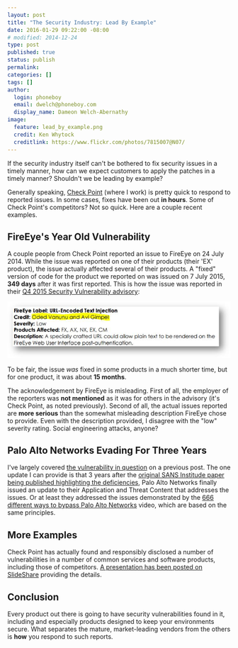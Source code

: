```yaml
---
layout: post
title: "The Security Industry: Lead By Example"
date: 2016-01-29 09:22:00 -08:00
# modified: 2014-12-24
type: post
published: true
status: publish
permalink: 
categories: []
tags: []
author:
  login: phoneboy
  email: dwelch@phoneboy.com
  display_name: Dameon Welch-Abernathy
image:
  feature: lead_by_example.png
  credit: Ken Whytock
  creditlink: https://www.flickr.com/photos/7815007@N07/
---
```

If the security industry itself can't be bothered to fix security issues in a timely manner, how can we expect customers to apply the patches in a timely manner? Shouldn't we be leading by example?

Generally speaking, [Check Point](https://www.checkpoint.com) (where I work) is pretty quick to respond to reported issues. In some cases, fixes have been out **in hours**. Some of Check Point's competitors? Not so quick. Here are a couple recent examples.

## FireEye's Year Old Vulnerability

A couple people from Check Point reported an issue to FireEye on 24 July 2014. While the issue was reported on one of their products (their 'EX' product), the issue actually affected several of their products. A "fixed" version of code for the product we reported on was issued on 7 July 2015, **349 days** after it was first reported. This is how the issue was reported in their [Q4 2015 Security Vulnerability advisory](https://www.fireeye.com/content/dam/fireeye-www/support/pdfs/2015-q4-security-vulnerability-advisory.pdf):

![FireEye Vulnerability](/images/fireeye-vuln.jpg)

To be fair, the issue *was* fixed in some products in a much shorter time, but for one product, it was about **15 months**. 

The acknowledgement by FireEye is misleading. First of all, the employer of the reporters was **not mentioned** as it was for others in the advisory (it's Check Point, as noted previously). Second of all, the actual issues reported are **more serious** than the somewhat misleading description FireEye chose to provide. Even with the description provided, I disagree with the "low" severity rating. Social engineering attacks, anyone?

## Palo Alto Networks Evading For Three Years

I've largely covered [the vulnerability in question](/2015/12/24/palo-alto-networks-evading-the-truth/) on a previous post. The one update I can provide is that 3 years after the [original SANS Institude paper being published highlighting the deficiencies](https://www.sans.org/reading-room/whitepapers/intrusion/beating-ips-34137), Palo Alto Networks finally issued an update to their Application and Threat Content that addresses the issues. Or at least they addressed the issues demonstrated by the [666 different ways to bypass Palo Alto Networks](https://www.youtube.com/watch?v=cp-7Tl9gl5g) video, which are based on the same principles.

## More Examples

Check Point has actually found and responsibly disclosed a number of vulnerabilities in a number of common services and software products, including those of competitors. [A presentation has been posted on SlideShare](http://www.slideshare.net/MotiSagey/check-point-vulnerability-research-53146368) providing the details. 

## Conclusion

Every product out there is going to have security vulnerabilities found in it, including and especially products designed to keep your environments secure. What separates the mature, market-leading vendors from the others is **how** you respond to such reports. 


